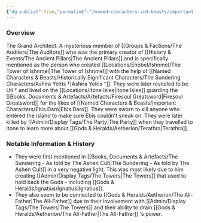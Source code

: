 ```yaml
---
{"dg-publish":true,"permalink":"/named-characters-and-beasts/important-characters/the-auditors/niaross/","tags":["NPC","Important"],"noteIcon":"","created":"2024-04-28T22:57:48.761+01:00","updated":"2024-12-31T19:55:45.158+00:00"}
---
```



### Overview
The Grand Architect. A mysterious member of [[Groups & Factions/The Auditors\|The Auditors]] who was the primary creator of [[History & Events/The Ancient Pillars\|The Ancient Pillars]] and is specifically mentioned as the person who created [[Locations/Ehobel/Ishnmel/The Tower of Ishnmel\|The Tower of Ishnmel]] with the help of [[Named Characters & Beasts/Historically Significant  Characters/The Sundering Characters/Ashira Yelris †\|Ashira Yelris †]]. They were later revealed to be Uti † and lived on the [[Locations/Itone Isles\|Itone Isles]] guarding the [[Books, Documents & Artefacts/Artefacts/Firesoul Greatsword\|Firesoul Greatsword]] for the likes of [[Named Characters & Beasts/Important Characters/Ebis Daro\|Ebis Daro]]. They were sworn to kill anyone who entered the island to make sure Ebis couldn't sneak on. They were later killed by [[Admin/Display Tags/The Party\|The Party]] when they travelled to Itone to learn more about [[Gods & Heralds/Aetherion/Terathra\|Terathra]]. 

### Notable Information & History 
- They were first mentioned in [[Books, Documents & Artefacts/The Sundering - As told by The Ashen Cult\|The Sundering - As told by The Ashen Cult]] in a very negative light. This was most likely due to him creating [[Admin/Display Tags/The Towers\|The Towers]] that used to hold back the Gods - including [[Gods & Heralds/Ignatius/Ignatius\|Ignatius]]. 
- They also seem to be connected to [[Gods & Heralds/Aetherion/The All-Father\|The All-Father]] due to their involvement with [[Admin/Display Tags/The Towers\|The Towers]] and their ability to drain [[Gods & Heralds/Aetherion/The All-Father\|The All-Father]] 's power.